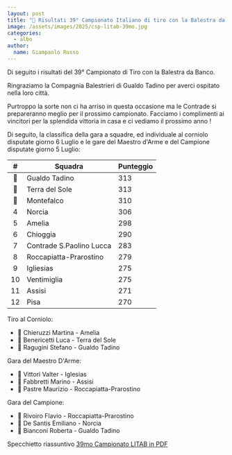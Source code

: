 ```yaml
---
layout: post
title: "🎯 Risultati 39° Campionato Italiano di tiro con la Balestra da banco"
image: /assets/images/2025/csp-litab-39mo.jpg
categories: 
  - albo
author:
  name: Giampaolo Russo
---
```


Di seguito i risultati del 39° Campionato di Tiro con la Balestra da Banco.

<!-- more -->

Ringraziamo la Compagnia Balestrieri di Gualdo Tadino per averci ospitato nella loro città.

Purtroppo la sorte non ci ha arriso in questa occasione ma le Contrade si prepareranno meglio per il prossimo campionato. Facciamo i complimenti ai vincitori per la splendida vittoria in casa e ci vediamo il prossimo anno !

Di seguito, la classifica della gara a squadre, ed individuale al corniolo disputate giorno 6 Luglio e le gare del Maestro d'Arme e del Campione disputate giorno 5 Luglio:

| **#** | **Squadra**              | **Punteggio** |
|:-----:|--------------------------|---------------|
|   🥇   | Gualdo Tadino            |           313 |
|   🥈   | Terra del Sole           |           313 |
|   🥉   | Montefalco               |           310 |
|   4   | Norcia                   |           306 |
|   5   | Amelia                   |           298 |
|   6   | Chioggia                 |           290 |
|   7   | Contrade S.Paolino Lucca |           283 |
|   8   | Roccapiatta-Prarostino   |           279 |
|   9   | Igliesias                |           275 |
|   10  | Ventimiglia              |           275 |
|   11  | Assisi                   |           271 |
|   12  | Pisa                     |           270 |

Tiro al Corniolo:

* 🥇 Chieruzzi Martina - Amelia
* 🥈 Benericetti Luca - Terra del Sole
* 🥉 Ragugini Stefano - Gualdo Tadino

Gara del Maestro D'Arme:

* 🥇 Vittori Valter - Iglesias
* 🥈 Fabbretti Marino - Assisi
* 🥉 Pastre Maurizio - Roccapiatta-Prarostino

Gara del Campione:

* 🥇 Rivoiro Flavio - Roccapiatta-Prarostino
* 🥈 De Santis Emiliano - Norcia
* 🥉 Bianconi Roberta - Gualdo Tadino

Specchietto riassuntivo [39mo Campionato LITAB in PDF](/assets/files/2025/litab-39mo-classifiche.pdf)
